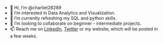 - 👋 Hi, I’m @charliet28289
- 👀 I’m interested in Data Analytics and Visualization.
- 🌱 I’m currently refreshing my SQL and python skills.
- 💞️ I’m looking to collaborate on beginner - intermediate projects.
- 📫 Reach me on [LinkedIn](www.linkedin.com/in/charlene-n-thomas), [Twitter](https://twitter.com/CharleneNThomas) or my website, which will be posted in a few weeks.

<!---
charliet28289/charliet28289 is a ✨ special ✨ repository because its `README.md` (this file) appears on your GitHub profile.
You can click the Preview link to take a look at your changes.
--->
